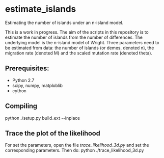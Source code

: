 # estimate_islands
Estimating the number of islands under an n-island model.

This is a work in progress. The aim of the scripts in this repository is to estimate the number of islands from the number of differences. The underlying model is the n-island model of Wright. Three parameters need to be estimated from data: the number of islands (or demes, denoted n), the migration rate (denoted M) and the scaled mutation rate (denoted theta).

Prerequisites:
--------------
- Python 2.7
- scipy, numpy, matploblib
- cython

Compiling
---------
python ./setup.py build_ext --inplace

Trace the plot of the likelihood
--------------------------------
For set the parameters, open the file *trace_likelihood_3d.py* and set the corresponding parameters. Then do:
python ./trace_likelihood_3d.py
